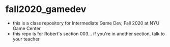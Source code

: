 # fall2020_gamedev
- this is a class repository for Intermediate Game Dev, Fall 2020 at NYU Game Center
- this repo is for Robert's section 003... if you're in another section, talk to your teacher
